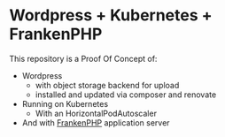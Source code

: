 # Wordpress + Kubernetes + FrankenPHP

This repository is a Proof Of Concept of:
- Wordpress
  - with object storage backend for upload
  - installed and updated via composer and renovate
- Running on Kubernetes
  - With an HorizontalPodAutoscaler
- And with [FrankenPHP](https://github.com/dunglas/frankenphp) application server
